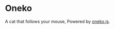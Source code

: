 # Oneko

A cat that follows your mouse, Powered by [oneko.js](https://github.com/adryd325/oneko.js/).

